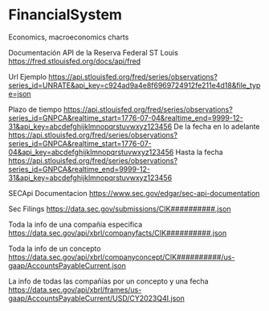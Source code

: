 # FinancialSystem
Economics, macroeconomics charts

Documentación API de la Reserva Federal ST Louis
https://fred.stlouisfed.org/docs/api/fred

Url Ejemplo
https://api.stlouisfed.org/fred/series/observations?series_id=UNRATE&api_key=c924ad9a4e8f6969724912fe211e4d18&file_type=json


Plazo de tiempo
https://api.stlouisfed.org/fred/series/observations?series_id=GNPCA&realtime_start=1776-07-04&realtime_end=9999-12-31&api_key=abcdefghijklmnopqrstuvwxyz123456
De la fecha en lo adelante
https://api.stlouisfed.org/fred/series/observations?series_id=GNPCA&realtime_start=1776-07-04&api_key=abcdefghijklmnopqrstuvwxyz123456
Hasta la fecha
https://api.stlouisfed.org/fred/series/observations?series_id=GNPCA&realtime_end=9999-12-31&api_key=abcdefghijklmnopqrstuvwxyz123456

SECApi
Documentacion
https://www.sec.gov/edgar/sec-api-documentation

Sec Filings
https://data.sec.gov/submissions/CIK##########.json

Toda la info de una compañia especifica
https://data.sec.gov/api/xbrl/companyfacts/CIK##########.json

Toda la info de un concepto
https://data.sec.gov/api/xbrl/companyconcept/CIK##########/us-gaap/AccountsPayableCurrent.json

La info de todas las compañías por un concepto y una fecha
https://data.sec.gov/api/xbrl/frames/us-gaap/AccountsPayableCurrent/USD/CY2023Q4I.json
